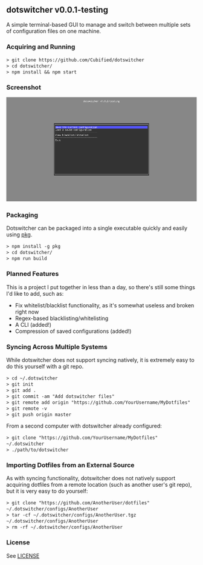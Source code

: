 ## dotswitcher v0.0.1-testing

A simple terminal-based GUI to manage and switch between multiple sets of configuration files on one machine.

### Acquiring and Running

    > git clone https://github.com/Cubified/dotswitcher
	> cd dotswitcher/
    > npm install && npm start

### Screenshot

![Main Menu](https://github.com/Cubified/dotswitcher/blob/master/MainMenu.png)

### Packaging

Dotswitcher can be packaged into a single executable quickly and easily using [pkg](https://github.com/zeit/pkg).

    > npm install -g pkg
    > cd dotswitcher/
    > npm run build

### Planned Features

This is a project I put together in less than a day, so there's still some things I'd like to add, such as:

- Fix whitelist/blacklist functionality, as it's somewhat useless and broken right now
- Regex-based blacklisting/whitelisting
- A CLI (added!)
- Compression of saved configurations (added!)

### Syncing Across Multiple Systems

While dotswitcher does not support syncing natively, it is extremely easy to do this yourself with a git repo.

    > cd ~/.dotswitcher
	> git init
	> git add .
	> git commit -am "Add dotswitcher files"
	> git remote add origin "https://github.com/YourUsername/MyDotfiles"
	> git remote -v
	> git push origin master

From a second computer with dotswitcher already configured:

    > git clone "https://github.com/YourUsername/MyDotfiles" ~/.dotswitcher
	> ./path/to/dotswitcher

### Importing Dotfiles from an External Source

As with syncing functionality, dotswitcher does not natively support acquiring dotfiles from a remote location (such as another user's git repo), but it is very easy to do yourself:

    > git clone "https://github.com/AnotherUser/dotfiles" ~/.dotswitcher/configs/AnotherUser
	> tar -cf ~/.dotswitcher/configs/AnotherUser.tgz ~/.dotswitcher/configs/AnotherUser
	> rm -rf ~/.dotswitcher/configs/AnotherUser

### License

See [LICENSE](https://github.com/Cubified/dotswitcher/blob/master/LICENSE)
